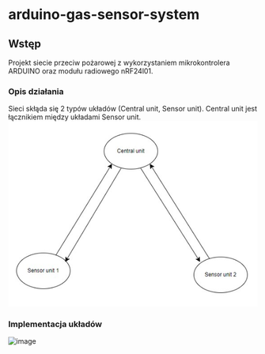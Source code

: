 # arduino-gas-sensor-system

## Wstęp
Projekt siecie przeciw pożarowej z wykorzystaniem mikrokontrolera ARDUINO oraz modułu radiowego nRF24l01.

### Opis działania

Sieci skłąda się 2 typów układów (Central unit, Sensor unit). Central unit jest łącznikiem między układami Sensor unit.
![image](https://github.com/Mikolaj-Susek/arduino-gas-sensor-system/blob/a4cc599a3511e1b173ba517c7b32697cc4c84b1c/network_diagram.jpg)


### Implementacja układów
![image](https://raw.githubusercontent.com/Mikolaj-Susek/arduino-gas-sensor-system/main/diagram.png)

